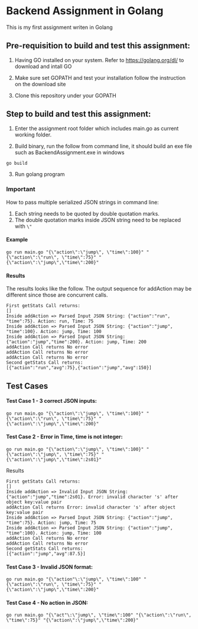 # Backend Assignment in Golang
This is my first assignment writen in Golang 

## Pre-requisition to build and test this assignment:
    
1. Having GO installed on your system. Refer to https://golang.org/dl/ to download and intall GO
    
2. Make sure set GOPATH and test your installation follow the instruction on the download site
    
3. Clone this repository under your GOPATH
    
## Step to build and test this assignment:
    
1. Enter the assignment root folder which includes main.go as current working folder. 
    
2. Build binary, run the follow from command line, it should build an exe file such as BackendAssignment.exe in windows   
```
go build
```

3. Run golang program
### Important 
How to pass multiple serialized JSON strings in command line:
1. Each string needs to be quoted by double quotation marks.     
2. The double quotation marks inside JSON string need to be replaced with ```\"```    

#### Example
```
go run main.go "{\"action\":\"jump\", \"time\":100}" "{\"action\":\"run\", \"time\":75}" "{\"action\":\"jump\",\"time\":200}"
```
#### Results
The results looks like the follow. The output sequence for addAction may be different since those are concurrent calls.
```
First getStats Call returns:    
[]    
Inside addAction => Parsed Input JSON String: {"action":"run", "time":75}. Action: run, Time: 75    
Inside addAction => Parsed Input JSON String: {"action":"jump", "time":100}. Action: jump, Time: 100    
Inside addAction => Parsed Input JSON String: {"action":"jump","time":200}. Action: jump, Time: 200    
addAction Call returns No error    
addAction Call returns No error    
addAction Call returns No error    
Second getStats Call returns:    
[{"action":"run","avg":75},{"action":"jump","avg":150}] 
```

## Test Cases

#### Test Case 1 - 3 correct JSON inputs:    
```    
go run main.go "{\"action\":\"jump\", \"time\":100}" "{\"action\":\"run\", \"time\":75}" "{\"action\":\"jump\",\"time\":200}"    
```    
    
#### Test Case 2 - Error in Time, time is not integer:        
```    
go run main.go "{\"action\":\"jump\", \"time\":100}" "{\"action\":\"jump\", \"time\":75}" "{\"action\":\"jump\",\"time\":2s01}"    
```
Results
```
First getStats Call returns:    
[]    
Inside addAction => Invalid Input JSON String: {"action":"jump","time":2s01}. Error: invalid character 's' after object key:value pair 
addAction Call returns Error: invalid character 's' after object key:value pair    
Inside addAction => Parsed Input JSON String: {"action":"jump", "time":75}. Action: jump, Time: 75    
Inside addAction => Parsed Input JSON String: {"action":"jump", "time":100}. Action: jump, Time: 100    
addAction Call returns No error    
addAction Call returns No error    
Second getStats Call returns:    
[{"action":"jump","avg":87.5}]    
```

#### Test Case 3 - Invalid JSON format:        
```    
go run main.go "{\"action"\:\"jump\", \"time\":100" "{\"action\":\"run\", \"time\":75}" "{\"action\":\"jump\",\"time\":200}"   
```

#### Test Case 4 - No action in JSON:        
```    
go run main.go "{\"act"\:\"jump\", \"time\":100" "{\"action\":\"run\", \"time\":75}" "{\"action\":\"jump\",\"time\":200}"    
```   
